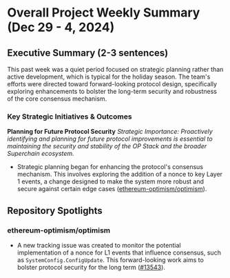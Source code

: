 # Overall Project Weekly Summary (Dec 29 - 4, 2024)

## Executive Summary (2-3 sentences)
This past week was a quiet period focused on strategic planning rather than active development, which is typical for the holiday season. The team's efforts were directed toward forward-looking protocol design, specifically exploring enhancements to bolster the long-term security and robustness of the core consensus mechanism.

### Key Strategic Initiatives & Outcomes
**Planning for Future Protocol Security**
*Strategic Importance: Proactively identifying and planning for future protocol improvements is essential to maintaining the security and stability of the OP Stack and the broader Superchain ecosystem.*
-   Strategic planning began for enhancing the protocol's consensus mechanism. This involves exploring the addition of a nonce to key Layer 1 events, a change designed to make the system more robust and secure against certain edge cases ([ethereum-optimism/optimism](https://github.com/ethereum-optimism/optimism)).

## Repository Spotlights
### ethereum-optimism/optimism
-   A new tracking issue was created to monitor the potential implementation of a nonce for L1 events that influence consensus, such as `SystemConfig.ConfigUpdate`. This forward-looking work aims to bolster protocol security for the long term ([#13543](https://github.com/ethereum-optimism/optimism/issues/13543)).